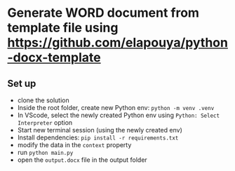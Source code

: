 # Generate WORD document from template file using https://github.com/elapouya/python-docx-template

## Set up
- clone the solution 
- Inside the root folder, create new Python env: `python -m venv .venv`
- In VScode, select the newly created Python env using `Python: Select Interpreter` option
- Start new terminal session (using the newly created env)
- Install dependencies: `pip install -r requirements.txt` 
- modify the data in the `context` property
- run `python main.py`
- open the `output.docx` file in the output folder
